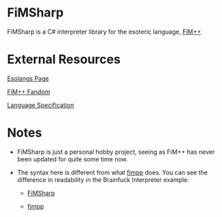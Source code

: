 # FiMSharp

FiMSharp is a C# interpreter library for the esoteric language, [FiM++](https://esolangs.org/wiki/FiM%2B%2B)

# External Resources

[Esolangs Page](https://esolangs.org/wiki/FiM%2B%2B)

[FiM++ Fandom](https://fimpp.fandom.com)

[Language Specification](https://fimpp.fandom.com)

# Notes

- FiMSharp is just a personal hobby project, seeing as FiM++ has never been updated for quite some time now.

- The syntax here is different from what [fimpp](https://github.com/KarolS/fimpp) does. You can see the difference in readability in the Brainfuck Interpreter example:

    - [FiMSharp](https://github.com/Jaezmien/FiMSharp/blob/master/.Reports/brainfuck.fim)

    - [fimpp](https://github.com/KarolS/fimpp/blob/master/examples/bf.fimpp)